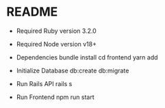 # README

* Required Ruby version
  3.2.0

* Required Node version
  v18+

* Dependencies
  bundle install
  cd frontend
  yarn add
  
* Initialize Database
  db:create
  db:migrate

* Run Rails API
  rails s

* Run Frontend
  npm run start